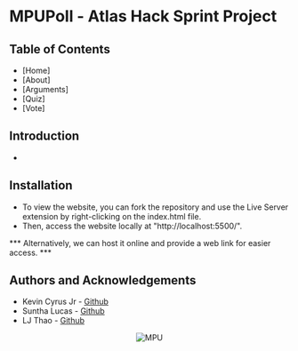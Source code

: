 # MPUPoll - Atlas Hack Sprint Project

## Table of Contents
- [Home]
- [About]
- [Arguments]
- [Quiz]
- [Vote]

## Introduction
- 

## Installation
- To view the website, you can fork the repository and use the Live Server extension by right-clicking on the index.html file.
- Then, access the website locally at "http://localhost:5500/".

*** Alternatively, we can host it online and provide a web link for easier access. ***

## Authors and Acknowledgements
- Kevin Cyrus Jr - [Github](https://github.com/kevxcyj)
- Suntha Lucas - [Github](https://github.com/Sunnilu)
- LJ Thao - [Github](https://github.com/LJThao)

<p align="center">
    <img src="https://github.com/kevxcyj/MPUPoll/blob/main/images/mpu.ico" alt="MPU" />
</p>
